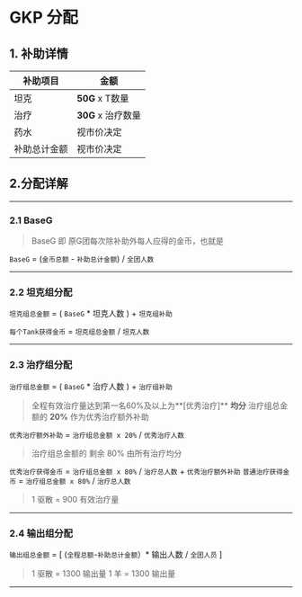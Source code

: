 # GKP 分配

## 1. 补助详情
|  **补助项目** |  **金额** |
| ------------ | ------------ |
|  坦克  | **50G** x T数量 |
| 治疗 | **30G** x 治疗数量 |
| 药水  |  视市价决定 |
| 补助总计金额  |  视市价决定 |


## 2.分配详解
------------

### 2.1 BaseG
> BaseG 即 原G团每次除补助外每人应得的金币，也就是

`BaseG` = (`金币总额` - `补助总计金额`) / `全团人数`

------------
### 2.2 坦克组分配
`坦克组总金额` = ( `BaseG` * 坦克人数 )  + `坦克组补助` 

`每个Tank获得金币` =  `坦克组总金额` / `坦克人数`

------------

### 2.3 治疗组分配
`治疗组总金额` = ( `BaseG` * 治疗人数 )  + `治疗组补助`

> 全程有效治疗量达到第一名60%及以上为**[优秀治疗]**  **均分** 治疗组总金额的 **20%** 作为优秀治疗额外补助

`优秀治疗额外补助` = `治疗组总金额 x 20%` / `优秀治疗人数`

> 治疗组总金额的 剩余 80% 由所有治疗均分

`优秀治疗获得金币` = `治疗组总金额 x 80%` / `治疗总人数` + `优秀治疗额外补助`
`普通治疗获得金币` = `治疗组总金额 x 80%` / `治疗总人数`

> 1 驱散 = 900 有效治疗量
------------

### 2.4 输出组分配
`输出组总金额` = [ (`全程总额`-`补助总计金额`）* 输出人数 / `全团人员` ]

> 1 驱散 = 1300 输出量
1 羊 = 1300 输出量

------------

